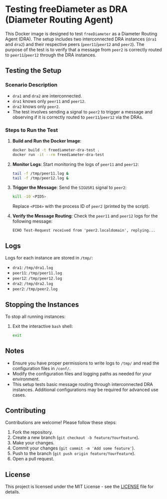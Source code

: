# Testing freeDiameter as DRA (Diameter Routing Agent)

This Docker image is designed to test `freeDiameter` as a Diameter Routing Agent (DRA). The setup includes two interconnected DRA instances (`dra1` and `dra2`) and their respective peers (`peer11`/`peer12` and `peer2`). The purpose of the test is to verify that a message from `peer2` is correctly routed to `peer11`/`peer12` through the DRA instances.

## Testing the Setup

### Scenario Description

- `dra1` and `dra2` are interconnected.
- `dra1` knows only `peer11` and `peer12`.
- `dra2` knows only `peer2`.
- The test involves sending a signal to `peer2` to trigger a message and observing if it is correctly routed to `peer11`/`peer12` via the DRAs.

### Steps to Run the Test

1. **Build and Run the Docker Image**:

   ```bash
   docker build -t freediameter-dra-test .
   docker run -it --rm freediameter-dra-test
   ```

2. **Monitor Logs**:
   Start monitoring the logs of `peer11` and `peer12`:

   ```bash
   tail -f /tmp/peer11.log &
   tail -f /tmp/peer12.log &
   ```

3. **Trigger the Message**:
   Send the `SIGUSR1` signal to `peer2`:

   ```bash
   kill -10 <PID5>
   ```

   Replace `<PID4>` with the process ID of `peer2` (printed by the script).

4. **Verify the Message Routing**:
   Check the `peer11` and `peer12` logs for the following message:

   ```
   ECHO Test-Request received from 'peer2.localdomain', replying...
   ```

## Logs

Logs for each instance are stored in `/tmp/`:

- `dra1`: `/tmp/dra1.log`
- `peer11`: `/tmp/peer11.log`
- `peer12`: `/tmp/peer12.log`
- `dra2`: `/tmp/dra2.log`
- `peer2`: `/tmp/peer2.log`

## Stopping the Instances

To stop all running instances:

1. Exit the interactive `bash` shell:

   ```bash
   exit
   ```

## Notes

- Ensure you have proper permissions to write logs to `/tmp/` and read the configuration files in `/conf/`.
- Modify the configuration files and logging paths as needed for your environment.
- This setup tests basic message routing through interconnected DRA instances. Additional configurations may be required for advanced use cases.

## Contributing

Contributions are welcome! Please follow these steps:

1. Fork the repository.
2. Create a new branch (`git checkout -b feature/YourFeature`).
3. Make your changes.
4. Commit your changes (`git commit -m 'Add some feature'`).
5. Push to the branch (`git push origin feature/YourFeature`).
6. Open a pull request.

## License

This project is licensed under the MIT License - see the [LICENSE](LICENSE) file for details.
